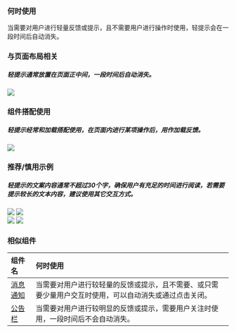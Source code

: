 

### 何时使用

当需要对用户进行轻量反馈或提示，且不需要用户进行操作时使用，轻提示会在一段时间后自动消失。

### 与页面布局相关

##### 轻提示通常放置在页面正中间，一段时间后自动消失。

<div class="legend">
  <div class="item">
    <img src="https://oteam-tdesign-1258344706.cos.ap-guangzhou.myqcloud.com/site/design/mobile-guide/Toast%201.png" />
  </div>
</div>


### 组件搭配使用

##### 轻提示经常和加载搭配使用，在页面内进行某项操作后，用作加载反馈。

<div class="legend">
  <div class="item">
    <img src="https://oteam-tdesign-1258344706.cos.ap-guangzhou.myqcloud.com/site/design/mobile-guide/Toast%202.png" />
  </div>
</div>


### 推荐/慎用示例

##### 轻提示的文案内容通常不超过30个字，确保用户有充足的时间进行阅读，若需要提示较长的文本内容，建议使用其它交互方式。

<div class="legend">
  <div class="item">
    <img src="https://oteam-tdesign-1258344706.cos.ap-guangzhou.myqcloud.com/site/design/mobile-guide/Toast%203-1.png" />
    <img class="tag" src="https://oteam-tdesign-1258344706.cos.ap-guangzhou.myqcloud.com/site/doc/good.png" />
  </div>

  <div class="item">
    <img src="https://oteam-tdesign-1258344706.cos.ap-guangzhou.myqcloud.com/site/design/mobile-guide/Toast%203-2.png" />
    <img class="tag" src="https://oteam-tdesign-1258344706.cos.ap-guangzhou.myqcloud.com/site/doc/bad.png" />
  </div>
</div>


### 相似组件

| 组件名                 | 何时使用                                                                                               |
| :--------------------- | :----------------------------------------------------------------------------------------------------- |
| [消息通知](./message)  | 当需要对用户进行较轻量的反馈或提示，且不需要、或只需要少量用户交互时使用，可以自动消失或通过点击关闭。 |
| [公告栏](./notice-bar) | 当需要对用户进行较明显的反馈或提示，需要用户关注时使用，一段时间后不会自动消失。                       |
